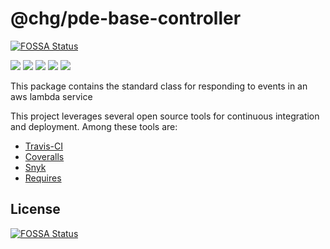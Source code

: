 # @chg/pde-base-controller
[![FOSSA Status](https://app.fossa.io/api/projects/git%2Bgithub.com%2Fchgdev%2Fpde-base-controller.svg?type=shield)](https://app.fossa.io/projects/git%2Bgithub.com%2Fchgdev%2Fpde-base-controller?ref=badge_shield)


![](https://img.shields.io/travis/chgdev/pde-base-controller.svg) ![](https://img.shields.io/coveralls/github/chgdev/pde-base-controller.svg) ![](https://img.shields.io/requires/github/chgdev/pde-base-controller.svg) ![](https://img.shields.io/npm/l/@chg/pde-base-controller.svg) ![](https://img.shields.io/snyk/vulnerabilities/github/chgdev/pde-base-controller.svg)

This package contains the standard class for responding to events in an aws lambda service

This project leverages several open source tools for continuous integration and deployment. Among these tools are:

-  [Travis-CI](https://travis-ci.org)
- [Coveralls](https://coveralls.io)
- [Snyk](https://app.snyk.io)
- [Requires](https://requires.io)

## License
[![FOSSA Status](https://app.fossa.io/api/projects/git%2Bgithub.com%2Fchgdev%2Fpde-base-controller.svg?type=large)](https://app.fossa.io/projects/git%2Bgithub.com%2Fchgdev%2Fpde-base-controller?ref=badge_large)